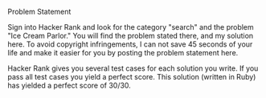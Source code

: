 Problem Statement

Sign into Hacker Rank and look for the category "search" and the problem "Ice Cream Parlor." You will find the problem stated there, and my solution here. To avoid copyright infringements, I can not save 45 seconds of your life and make it easier for you by posting the problem statement here.

Hacker Rank gives you several test cases for each solution you write. If you pass all test cases you yield a perfect score. This solution (written in Ruby) has yielded a perfect score of 30/30.
